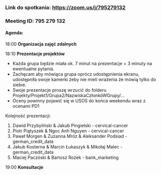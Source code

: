 ### Link do spotkania: https://zoom.us/j/795279132
### Meeting ID: 795 279 132

#### Agenda:
18:00 **Organizacja zajęć zdalnych**

18:10 **Prezentacje projektów**
* Każda grupa będzie miała ok. 7 minut na prezentacje + 3 minuty na ewentualne pytania.
* Zachęcam aby mówiąca grupa oprócz udostępnienia ekranu, udostępniła swoje kamerki żeby nie mieli wrażenia że mówią tylko do siebie.
* Swoje prezentacje proszę wrzucić do folderu Projekty/Projekt1/Grupa2/NazwiskaCzłonkóWGrupy/...
* Oceny powinny pojawić się w USOS do końca weekendu wraz z ocenami PD1

Kolejność prezentacji:
1. Dawid Przybyliński & Jakub Pingielski - cervical-cancer
2. Piotr Piątyszek & Ngoc Anh Nguyen - cervical-cancer
3. Paweł Morgen & Zuzanna Mróz & Aleksander Podsiad - german_credit_data
4. Jakub Kosterna & Marcin Łukaszyk & Mikołaj Malec - german_credit_data
5. Maciej Paczóski & Bartosz Rożek - bank_marketing

19:00 **Konsultacje**
